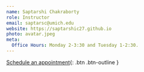 ```yaml
---
name: Saptarshi Chakraborty
role: Instructor
email: saptarsc@umich.edu
website: https://saptarshic27.github.io
photo: avatar.jpeg
meta:
  Office Hours: Monday 2-3:30 and Tuesday 1-2:30.
---
```


[Schedule an appointment](#){: .btn .btn-outline }
